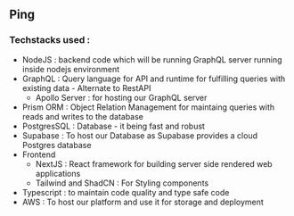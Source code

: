 ## Ping

### Techstacks used :
 - NodeJS : backend code which will be running GraphQL server running inside nodejs environment
 - GraphQL : Query language for API and runtime for fulfilling queries with existing data - Alternate to RestAPI
    - Apollo Server : for hosting our GraphQL server
 - Prism ORM : Object Relation Management for maintaing queries with reads and writes to the database
 - PostgresSQL : Database - it being fast and robust
 - Supabase : To host our Database as Supabase provides a cloud Postgres database
 - Frontend
    - NextJS : React framework for building server side rendered web applications
    - Tailwind and ShadCN : For Styling components
 - Typescript : to maintain code quality and type safe code
 - AWS : To host our platform and use it for storage and deployment
